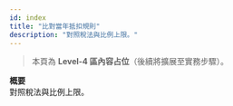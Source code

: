 ```yaml
---
id: index
title: "比對當年抵扣規則"
description: "對照稅法與比例上限。"
---
```


> 本頁為 **Level-4 區內容占位**（後續將擴展至實務步驟）。

**概要**  
對照稅法與比例上限。

